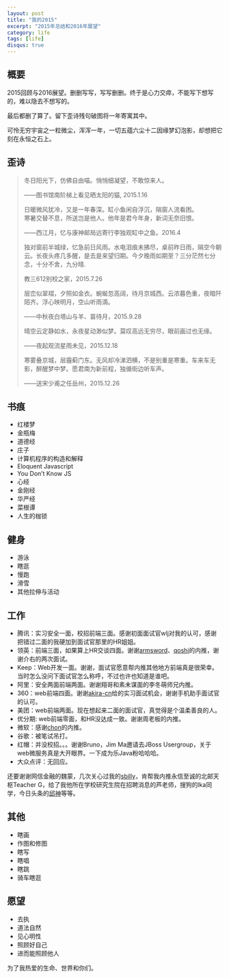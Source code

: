 ```yaml
---
layout: post
title: "我的2015"
excerpt: "2015年总结和2016年展望"
category: life
tags: [life]
disqus: true
---
```


## 概要

2015回顾与2016展望。删删写写，写写删删。终于是心力交瘁，不能写下想写的，难以隐去不想写的。

最后都删了算了。留下歪诗残句破图将一年寄寓其中。

可怜无穷宇宙之一粒微尘，浑浑一年，一切五蕴六尘十二因缘梦幻泡影，却想把它刻在永恒之石上。

## 歪诗

> 冬日阳光下，仿佛自由喵。悄悄细凝望，不敢惊来人。
> 
> ——图书馆南阶梯上看见晒太阳的猫, 2015.1.16
> 
> 日暖微风犹冷，又是一年春深。缸小鱼闲自浮沉，隔窗人流看困。  
> 寒暑交替不息，所送岂是他人。他年是君今年身，新词无奈旧恨。
> 
> ——西江月，忆与康神邮局远寄行李独观缸中之鱼。2016.4
> 
> 独对窗前半城绿，忆急前日风雨。水电泪痕未拂尽，桌前昨日雨，隔空今朝云。长夜头疼几多醒，是去是来望归期。今夕晚雨如期至？三分茫然七分念，十分不舍，九分晴.
> 
> 教三612别校之家，2015.7.26
> 
> 层峦似翠褶，夕照如金衣。蜿蜒忽高阔，待月京城西。云浓暮色重，夜暗阡陌齐。浮心映明月，空山听雨滴。
> 
> ——中秋夜白塔山与羊、苗待月，2015.9.28
> 
> 晴空云定静如水，永夜星动渺似梦。莫叹高远无穷尽，眼前画过也无缘。
> 
> ——夜起观流星雨未见，2015.12.18
> 
> 寒雾叠京城，层霾蓟门东。无风却冷涕泗横，不是别重是寒重。车来车无影，醉醒梦中梦。愿君南为新前程，独循街边听车声。
> 
> ——送宋少甫之任岳州，2015.12.26

## 书痕

*   红楼梦
*   金瓶梅
*   道德经
*   庄子
*   计算机程序的构造和解释
*   Eloquent Javascript
*   You Don’t Know JS
*   心经
*   金刚经
*   华严经
*   菜根谭
*   人生的枷锁

## 健身

*   游泳
*   瞎逛
*   慢跑
*   滑雪
*   其他拉伸与活动

## 工作

*   腾讯：实习安全一面，校招前端三面。感谢初面面试官wlj对我的认可，感谢把错过二面的我硬加到面试官那里的HR姐姐。
*   领英：前端三面，如果算上HR交谈四面。谢谢[armsword](http://armsword.com/)、[qoshi](http://qoshi.me)的内推，谢谢介右的两次面试。
*   Keep：Web开发一面。谢谢，面试官愿意帮内推其他地方前端真是很荣幸。当时怎么没问下面试官怎么称呼，不过也许也知道是谁吧。
*   阿里：安全两面前端两面。谢谢翔哥和素未谋面的李冬萌师兄内推。
*   360：web前端四面。谢谢[akira-cn](https://github.com/notifications)给的实习面试机会，谢谢手机助手面试官的认可。
*   美团：web前端两面。现在想起来二面的面试官，真觉得是个温柔善良的人。
*   优分期: web前端零面，和HR没达成一致。谢谢周老板的内推。
*   微软：感谢[chon](https://ichon.me/)的内推。
*   谷歌：被笔试吊打。
*   红帽：并没校招。。。谢谢Bruno，Jim Ma邀请去JBoss Usergroup，关于web微服务真是大开眼界。一下成为乐Java粉哈哈哈。
*   大众点评：无回应。

还要谢谢网信金融的魏蒙，几次关心过我的[sbilly](https://github.com/sbilly)，肯帮我内推永信至诚的北邮天枢Teacher G，给了我他所在学校研究生院在招聘消息的芦老师，搜狗的lka同学，今日头条的[邱神](https://github.com/qiukun)等等。

## 其他

*   瞎画
*   作图和修图
*   瞎写
*   瞎唱
*   瞎跳
*   骑车瞎逛

## 愿望

*   去执
*   道法自然
*   见心明性
*   照顾好自己
*   进而能照顾他人

为了我热爱的生命、世界和你们。
